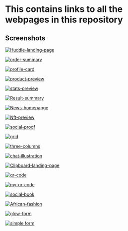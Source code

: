 # This contains links to all the webpages in this repository

## Screenshots

[![Huddle-landing-page](./images/huddle.png)](https://jen67.github.io/hosting/huddle-landing-page-with-alternating-feature-blocks-master/index.html)

[![order-summary](./images/order-summary.png)](https://jen67.github.io/hosting/order-summary-component-main/index.html)

[![profile-card](./images/profilecard.png)](https://jen67.github.io/hosting/profile-card-component-main/index.html)

[![product-preview](./images/product-preview.png)](https://jen67.github.io/hosting/product-preview-card-component-main/index.html)

[![stats-preview](./images/stats-preview.png)](https://jen67.github.io/hosting/stats-preview-card-component-main/index.html)

[![Result-summary](./images/Result-summary.png)](https://jen67.github.io/hosting/results-summary-component-main/index.html)

[![News-homepapge](./images/News-homepage.png)](https://jen67.github.io/hosting/news-homepage-main/index.html)

[![Nft-preview](./images/nft-preview.png)](https://jen67.github.io/hosting/nft-preview-card-component-main/index.html)

[![social-proof](./images/social-proof.png)](https://jen67.github.io/hosting/social-proof-section-master/index.html)

[![grid](./images/grid.png)](https://jen67.github.io/hosting/testimonials-grid-section-main/index.html)

[![three-columns](./images/three-column-preview-card.png)](https://jen67.github.io/hosting/3-column-preview-card-component-main/index.html)

[![chat-illustration](./images/chat-illustrator.png)](https://jen67.github.io/hosting/chat-app-css-illustration-master/index.html)

[![Clipboard-landing-page](./images/clipboard-landing-page.png)](https://jen67.github.io/hosting/clipboard-landing-page-master/index.html)

[![qr-code](./images/qr-code.jpg)](https://jen67.github.io/hosting/QR-CODE-COMPONENT-MAIN/design/QRCODE.html)

[![my-qr-code](./images/My-QR-code.png)](https://jen67.github.io/hosting/Designs/Myqrcode.html)

[![social-book](./images/social-book.png)](https://jen67.github.io/hosting/socialbook/Index.html)

[![African-fashion](./images/African-fashion.png)](https://jen67.github.io/hosting/REDOTASK/week3task.html)

[![glow-form](./images/glow-form.png)](https://jen67.github.io/hosting/Submitform.html)

[![simple form](./images/simple-form.png)](https://jen67.github.io/hosting/SimpleTable.html)
